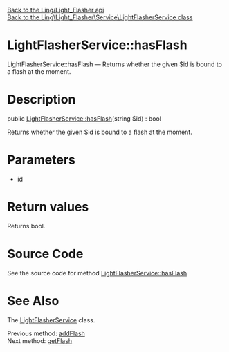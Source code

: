 [Back to the Ling/Light_Flasher api](https://github.com/lingtalfi/Light_Flasher/blob/master/doc/api/Ling/Light_Flasher.md)<br>
[Back to the Ling\Light_Flasher\Service\LightFlasherService class](https://github.com/lingtalfi/Light_Flasher/blob/master/doc/api/Ling/Light_Flasher/Service/LightFlasherService.md)


LightFlasherService::hasFlash
================



LightFlasherService::hasFlash — Returns whether the given $id is bound to a flash at the moment.




Description
================


public [LightFlasherService::hasFlash](https://github.com/lingtalfi/Light_Flasher/blob/master/doc/api/Ling/Light_Flasher/Service/LightFlasherService/hasFlash.md)(string $id) : bool




Returns whether the given $id is bound to a flash at the moment.




Parameters
================


- id

    


Return values
================

Returns bool.








Source Code
===========
See the source code for method [LightFlasherService::hasFlash](https://github.com/lingtalfi/Light_Flasher/blob/master/Service/LightFlasherService.php#L115-L119)


See Also
================

The [LightFlasherService](https://github.com/lingtalfi/Light_Flasher/blob/master/doc/api/Ling/Light_Flasher/Service/LightFlasherService.md) class.

Previous method: [addFlash](https://github.com/lingtalfi/Light_Flasher/blob/master/doc/api/Ling/Light_Flasher/Service/LightFlasherService/addFlash.md)<br>Next method: [getFlash](https://github.com/lingtalfi/Light_Flasher/blob/master/doc/api/Ling/Light_Flasher/Service/LightFlasherService/getFlash.md)<br>


